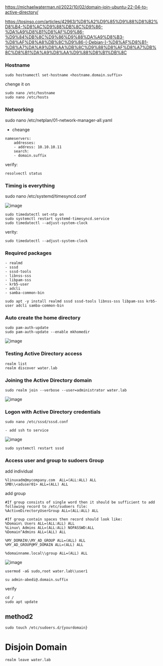 https://michaelwaterman.nl/2022/10/02/domain-join-ubuntu-22-04-to-active-directory/

https://tosinso.com/articles/42963/%D8%A2%D9%85%D9%88%D8%B2%D8%B4-%D8%AC%D9%88%DB%8C%D9%86-%DA%A9%D8%B1%D8%AF%D9%86-%D9%84%DB%8C%D9%86%D9%88%DA%A9%D8%B3-%D8%AF%D8%A8%DB%8C%D9%86-(-Debian-)-%D8%AF%D8%B1-%D8%A7%DA%A9%D8%AA%DB%8C%D9%88%D8%AF%D8%A7%DB%8C%D8%B1%DA%A9%D8%AA%D9%88%D8%B1%DB%8C


### Hostname
```
sudo hostnamectl set-hostname <hostname.domain.suffix>
```
chenge it on 
```
sudo nano /etc/hostname
sudo nano /etc/hosts
```

### Networking
sudo nano /etc/netplan/01-network-manager-all.yaml
- cheange
```
nameservers:
    addresses:
    - address: 10.10.10.11
    search: 
    - domain.suffix
```
verify:
```
resolvectl status
```
### Timing is everything
sudo nano /etc/systemd/timesyncd.conf

![image](https://github.com/user-attachments/assets/fff3d06c-65c4-464c-bb5f-1e08cb5231e2)
```
sudo timedatectl set-ntp on
sudo systemctl restart systemd-timesyncd.service
sudo timedatectl --adjust-system-clock
```
verity:
```
sudo timedatectl --adjust-system-clock
```
### Required packages

    - realmd
    - sssd
    - sssd-tools
    - libnss-sss
    - libpam-sss
    - krb5-user
    - adcli
    - samba-common-bin
```
sudo apt -y install realmd sssd sssd-tools libnss-sss libpam-sss krb5-user adcli samba-common-bin
```

### Auto create the home directory
```
sudo pam-auth-update
sudo pam-auth-update --enable mkhomedir
```
![image](https://github.com/user-attachments/assets/22037b05-1223-4734-83dd-0991193fcd84)

### Testing Active Directory access
```
realm list
realm discover water.lab
```
### Joining the Active Directory domain
```
sudo realm join --verbose --user=administrator water.lab
```
![image](https://github.com/user-attachments/assets/00fa9470-63aa-4686-820e-80a0ac474a37)

### Logon with Active Directory credentials
```
sudo nano /etc/sssd/sssd.conf
```
    - add ssh to service 
![image](https://github.com/user-attachments/assets/c2b61bf7-4722-4675-a453-44aed24e1815)

```
sudo systemctl restart sssd
```

### Access user and group to sudoers Group
add individual
```
%linuxadm@mycompany.com  ALL=(ALL:ALL) ALL
SMB\\<aduser01> ALL=(ALL) ALL
```
add group
```
#If group consists of single word then it should be sufficient to add following record to /etc/sudoers file:
%ActiveDirectoryUserGroup ALL=(ALL:ALL) ALL

#If group contain spaces then record should look like:
%Domain\ Users ALL=(ALL:ALL) ALL
%Linux\ Admins ALL=(ALL:ALL) NOPASSWD:ALL
%Domain^Admins ALL=(ALL) ALL

%MY_DOMAIN\\MY_AD_GROUP ALL=(ALL) ALL
%MY_AD_GROUP@MY_DOMAIN ALL=(ALL) ALL

%domainname.local\\group ALL=(ALL) ALL
```

![image](https://github.com/user-attachments/assets/e2cdd90f-7482-4547-8f0b-21d6a1de8744)

```
usermod -aG sudo,root water.lab\\user1
```
```
su admin-abedi@.domain.suffix
```
verify
```
cd /
sudo apt update
```

## method2

```
sudo touch /etc/sudoers.d/{yourdomain}
```

# Disjoin Domain

```
realm leave water.lab
```

